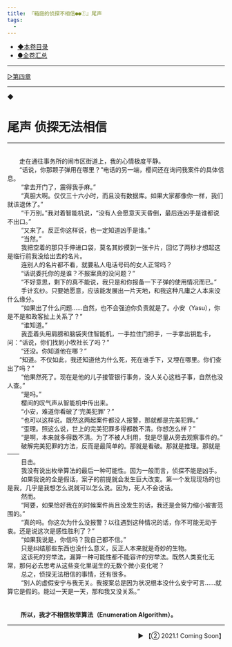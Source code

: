 ```yaml
---
title: 『箱庭的侦探不相信●●①』尾声
tags:
  - 
---
```


 - [◆本卷目录](https://luciasnote.space/_posts/2020-10-31-%E7%AE%B1%E4%BE%A61%E7%9B%AE%E5%BD%95/)
 - [●全卷汇总](https://luciasnote.space/_posts/2020-10-29-%E7%AE%B1%E4%BE%A6%E6%B1%87%E6%80%BB%E9%A1%B5/)

---

[▷第四章](https://luciasnote.space/_posts/2020-10-31-%E7%AE%B1%E4%BE%A61Ch4/)

---

◆


# 尾声 侦探无法相信

---

<br>&emsp;&emsp;走在通往事务所的闹市区街道上，我的心情极度平静。
<br>&emsp;&emsp;“话说，你那颗子弹用在哪里？”电话的另一端，樱间还在询问我案件的具体信息。
   <br>&emsp;&emsp;    “拿去开门了，震得我手麻。”
    <br>&emsp;&emsp;   “真胆大啊。仅仅三十六小时，而且没有数据库。如果大家都像你一样，我们就该退休了。”
   <br>&emsp;&emsp;    “千万别。”我对着智能机说，“没有人会愿意天天昏倒，最后连凶手是谁都说不出口。”
    <br>&emsp;&emsp;   “又来了。反正你这样说，也一定知道凶手是谁。”
  <br>&emsp;&emsp;     “当然。”
    <br>&emsp;&emsp;   我把空着的那只手伸进口袋，莫名其妙摸到一张卡片，回忆了两秒才想起这是临行前我没给出去的名片。
  <br>&emsp;&emsp;     连别人的名片都不看，就要私人电话号码的女人正常吗？
  <br>&emsp;&emsp;     “话说委托你的是谁？不报案真的没问题？”
 <br>&emsp;&emsp;      “不好意思，剩下的真不能说，我只是和你报备一下子弹的使用情况而已。”
 <br>&emsp;&emsp;      手计玄纱。只要她愿意，应该能发展出一片天地，和我这种凡庸之人本来没什么缘分。
<br>&emsp;&emsp;       “如果出了什么问题……自然，也不会强迫你负责就是了。小安（Yasu），你是不是和政客扯上关系了？”
<br>&emsp;&emsp;       “谁知道。”
  <br>&emsp;&emsp;     我歪着头用肩膀和脑袋夹住智能机，一手拉住门把手，一手拿出钥匙卡，问：“话说，你们找到小牧社长了吗？”
  <br>&emsp;&emsp;     “还没。你知道他在哪？”
   <br>&emsp;&emsp;“知道。不仅如此，我还知道他为什么死，死在谁手下，又埋在哪里。你们查出了吗？”
  <br>&emsp;&emsp;     “他果然死了。现在是他的儿子接管银行事务，没人关心这档子事，自然也没人查。”
      <br>&emsp;&emsp; “是吗。”
  <br>&emsp;&emsp;     樱间的叹气声从智能机中传出来。
  <br>&emsp;&emsp;     “小安，难道你看破了‘完美犯罪’？”
 <br>&emsp;&emsp;      “也可以这样说。既然这两起案件都没人报警，那就都是完美犯罪。”
 <br>&emsp;&emsp;      “歪理。照这么说，世上的完美犯罪多得都数不清。你想怎么样？”
    <br>&emsp;&emsp;   “是啊，本来就多得数不清。为了不被人利用，我是尽量从旁去观察事件的。”
   <br>&emsp;&emsp;    破解完美犯罪的方法，反而是最简单的。那就是看破。那就是推理。那就是——
   <br>&emsp;&emsp;    目击。
    <br>&emsp;&emsp;   我没有说出枚举算法的最后一种可能性。因为一般而言，侦探不能是凶手。
   <br>&emsp;&emsp;    如果我说的全是假话，案子的前提就会发生巨大改变。第一个发现现场的也是我，几乎是我想怎么说就可以怎么说。因为，死人不会说话。
   <br>&emsp;&emsp;    然而。
      <br>&emsp;&emsp; “阿要，如果恰好我在的时候案件尚且没发生的话，我还是会努力缩小被害范围的。”
   <br>&emsp;&emsp;    “真的吗。你这次为什么没报警？以往遇到这种情况的话，你不可能无动于衷。还是说这次是感性胜利了？”
    <br>&emsp;&emsp;   “如果我说是，你信吗？我自己都不信。”
   <br>&emsp;&emsp;    只是纠结那些东西也没什么意义，反正人本来就是奇妙的生物。
   <br>&emsp;&emsp;    这该死的穷举法，漏算一种可能性都不能容许的穷举法。既然人类变化无常，那何必去思考从这些变化里诞生的无数个微小变化呢？
    <br>&emsp;&emsp;   总之，侦探无法相信的事情，还有很多。
  <br>&emsp;&emsp;     “别人的虚假安宁与我无关。我报案总是因为状况根本没什么安宁可言……就算它是假的。能过一天是一天，那和我又没关系。”
<br>&emsp;&emsp;
<br>&emsp;&emsp;
     <br>&emsp;&emsp;<b>  所以，我才不相信枚举算法（Enumeration Algorithm）。</b>


---
<p align="right">▶ 【② 2021.1 Coming Soon】</p>
